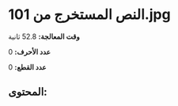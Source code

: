 # النص المستخرج من 101.jpg

**وقت المعالجة:** 52.8 ثانية

**عدد الأحرف:** 0

**عدد القطع:** 0

## المحتوى:


